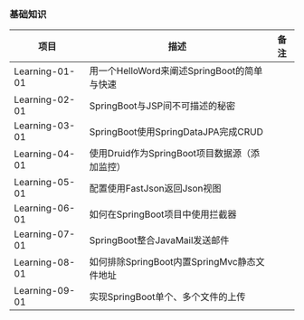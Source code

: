 ### 基础知识
 项目                | 描述           | 备注  
 ----|------|----
 Learning-01-01      | 用一个HelloWord来阐述SpringBoot的简单与快速 |  
 Learning-02-01      | SpringBoot与JSP间不可描述的秘密      |    
 Learning-03-01      | SpringBoot使用SpringDataJPA完成CRUD      |     
 Learning-04-01      | 使用Druid作为SpringBoot项目数据源（添加监控）      |     
 Learning-05-01      | 配置使用FastJson返回Json视图      |     
 Learning-06-01      | 如何在SpringBoot项目中使用拦截器      |     
 Learning-07-01      | SpringBoot整合JavaMail发送邮件      |     
 Learning-08-01      | 如何排除SpringBoot内置SpringMvc静态文件地址      |     
 Learning-09-01      | 实现SpringBoot单个、多个文件的上传      |     
